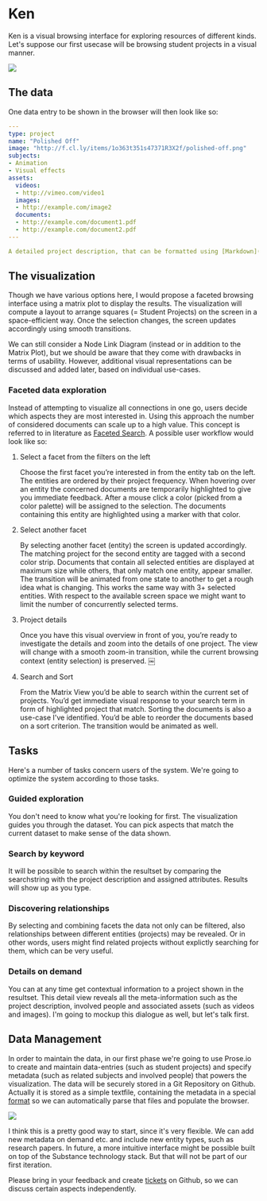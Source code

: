 # Ken

Ken is a visual browsing interface for exploring resources of different kinds. Let's suppose our first usecase will be browsing student projects in a visual manner.

![](https://github.com/michael/ken/raw/master/assets/layout.png)


## The data

One data entry to be shown in the browser will then look like so:

```yml
---
type: project
name: "Polished Off"
image: "http://f.cl.ly/items/1o363t351s47371R3X2f/polished-off.png"
subjects:
- Animation
- Visual effects
assets:
  videos:
  - http://vimeo.com/video1
  images:
  - http://example.com/image2
  documents: 
  - http://example.com/document1.pdf
  - http://example.com/document2.pdf
---

A detailed project description, that can be formatted using [Markdown](http://daringfireball.net/projects/markdown/).
```

## The visualization

Though we have various options here, I would propose a faceted browsing interface using a matrix plot to display the results. The visualization will compute a layout to arrange squares (= Student Projects) on the screen in a space-efficient way. Once the selection changes, the screen updates accordingly using smooth transitions.

We can still consider a Node Link Diagram (instead or in addition to the Matrix Plot), but we should be aware that they come with drawbacks in terms of usability. However, additional visual representations can be discussed and added later, based on individual use-cases.


### Faceted data exploration

Instead of attempting to visualize all connections in one go, users decide which aspects they are most interested in. Using this approach the number of considered documents can scale up to a high value. This concept is referred to in literature as [Faceted Search](http://en.wikipedia.org/wiki/Faceted_search). A possible user workflow would look like so:


1. Select a facet from the filters on the left
   
   Choose the first facet you’re interested in from the entity tab on the left. The entities are ordered by their project frequency. When hovering over an entity the concerned documents are temporarily highlighted to give you immediate feedback. After a mouse click a color (picked from a color palette) will be assigned to the selection. The documents containing this entity are highlighted using a marker with that color.

2. Select another facet

   By selecting another facet (entity) the screen is updated accordingly. The matching project for the second entity are tagged with a second color strip. Documents that contain all selected entities are displayed at maximum size while others, that only match one entity, appear smaller. The transition will be animated from one state to another to get a rough idea what is changing. This works the same way with 3+ selected entities. With respect to the available screen space we might want to limit the number of concurrently selected terms.

3. Project details

   Once you have this visual overview in front of you, you’re ready to investigate the details and zoom into the details of one project. The view will change with a smooth zoom-in transition, while the current browsing context (entity selection) is preserved.
￼

4. Search and Sort

   From the Matrix View you’d be able to search within the current set of projects. You’d get immediate visual response to your search term in form of highlighted project that match. Sorting the documents is also a use-case I've identified. You’d be able to reorder the documents based on a sort criterion. The transition would be animated as well.

## Tasks

Here's a number of tasks concern users of the system. We're going to optimize the system according to those tasks.

### Guided exploration

You don't need to know what you're looking for first. The visualization guides you through the dataset. You can pick aspects that match the current dataset to make sense of the data shown.

### Search by keyword

It will be possible to search within the resultset by comparing the searchstring with the project description and assigned attributes. Results will show up as you type.

### Discovering relationships

By selecting and combining facets the data not only can be filtered, also relationships between different entities (projects) may be revealed. Or in other words, users might find related projects without explictly searching for them, which can be very useful.

### Details on demand

You can at any time get contextual information to a project shown in the resultset. This detail view reveals all the meta-information such as the project description, involved people and associated assets (such as videos and images). I'm going to mockup this dialogue as well, but let's talk first.

## Data Management

In order to maintain the data, in our first phase we're going to use Prose.io to create and maintain data-entries (such as student projects) and specify metadata (such as related subjects and involved people) that powers the visualization. The data will be securely stored in a Git Repository on Github. Actually it is stored as a simple textfile, containing the metadata in a special [format](http://www.yaml.org/) so we can automatically parse that files and populate the browser.

![](https://github.com/michael/ken/raw/master/assets/data-editor.png)

I think this is a pretty good way to start, since it's very flexible. We can add new metadata on demand etc. and include new entity types, such as research papers. In future, a more intuitive interface might be possible built on top of the Substance technology stack. But that will not be part of our first iteration.

Please bring in your feedback and create [tickets](http://github.com/michael/ken) on Github, so we can discuss certain aspects independently.
